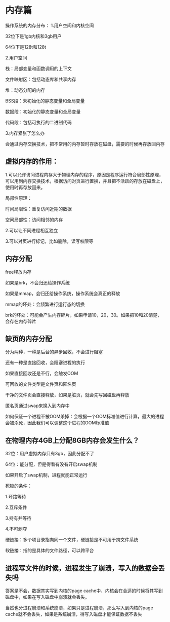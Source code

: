 # 内存篇

操作系统的内存分布：
1.用户空间和内核空间

32位下是1gb内核和3gb用户

64位下是128t和128t

2.用户空间

栈：局部变量和函数调用的上下文

文件映射区：包括动态库和共享内存

堆：动态分配的内存

BSS段：未初始化的静态变量和全局变量

数据段：初始化的静态变量和全局变量

代码段：包括可执行的二进制代码

3.内存紧张了怎么办

会通过内存交换技术，把不常用的内存暂时存放在磁盘，需要的时候再存放回内存

## 虚拟内存的作用：

1.可以允许访问进程内存大于物理内存的程序，原因是程序运行符合局部性原理，可以用到内存交换技术，根据访问对页进行置换，并且把不活跃的存放在磁盘上，使用时再存放回来。

局部性原理：

时间局限性：重复访问近期的数据

空间局部性：访问相邻的内存

2.可以让不同进程相互独立

3.可以对页进行标记，比如删除，读写权限等

## 内存分配

free释放内存

如果是brk，不会归还给操作系统

如果是mmap，会归还给操作系统，操作系统会真正的释放

mmap的坏处：会频繁进行运行态的切换

brk的坏处：可能会产生内存碎片，如果申请10，20，30。如果把10和20清楚，会存在内存碎片

## 缺页的内存分配

分为两种，一种是后台的异步回收，不会进行阻塞

还有一种是直接回收，会阻塞进程的执行

如果直接回收还是不行，会触发OOM

可回收的文件类型是文件页和匿名页

干净的文件页会直接释放，如果是脏页，就会先写回磁盘再释放

匿名页通过swap来换入到内存中

如何保证一个进程不被OOM杀掉：会根据一个OOM标准值进行计算，最大的进程会被杀死，因此我们可以调整这个进程的OOM标准值

## 在物理内存4GB上分配8GB内存会发生什么？

32位：用户虚拟内存只有3gb，因此分配不了

64位：能分配，但是得看有没有开启swap机制

如果开启了swap机制，进程就能正常运行



死锁的条件：

1.环路等待

2.互斥条件

3.持有并等待

4.不可剥夺



硬链接：多个项目录指向同一个文件，硬链接是不可用于跨文件系统

软链接：指的是具体的文件路径，可以跨平台



## 进程写文件的时候，进程发生了崩溃，写入的数据会丢失吗

答案是不会，数据其实写到内核的page cache中，内核会在合适的时候将其写到磁盘中，如果在写入磁盘中崩溃就会丢失。

当然也分进程崩溃和系统崩溃，如果只是进程崩溃，那么写入到内核的page cache就不会丢失，如果是系统崩溃，得写入磁盘才能保证数据不丢失